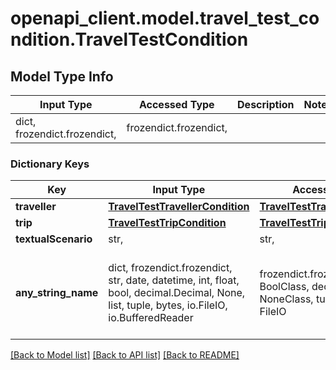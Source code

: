 # openapi_client.model.travel_test_condition.TravelTestCondition

## Model Type Info
Input Type | Accessed Type | Description | Notes
------------ | ------------- | ------------- | -------------
dict, frozendict.frozendict,  | frozendict.frozendict,  |  | 

### Dictionary Keys
Key | Input Type | Accessed Type | Description | Notes
------------ | ------------- | ------------- | ------------- | -------------
**traveller** | [**TravelTestTravellerCondition**](TravelTestTravellerCondition.md) | [**TravelTestTravellerCondition**](TravelTestTravellerCondition.md) |  | [optional] 
**trip** | [**TravelTestTripCondition**](TravelTestTripCondition.md) | [**TravelTestTripCondition**](TravelTestTripCondition.md) |  | [optional] 
**textualScenario** | str,  | str,  |  | [optional] 
**any_string_name** | dict, frozendict.frozendict, str, date, datetime, int, float, bool, decimal.Decimal, None, list, tuple, bytes, io.FileIO, io.BufferedReader | frozendict.frozendict, str, BoolClass, decimal.Decimal, NoneClass, tuple, bytes, FileIO | any string name can be used but the value must be the correct type | [optional]

[[Back to Model list]](../../README.md#documentation-for-models) [[Back to API list]](../../README.md#documentation-for-api-endpoints) [[Back to README]](../../README.md)

